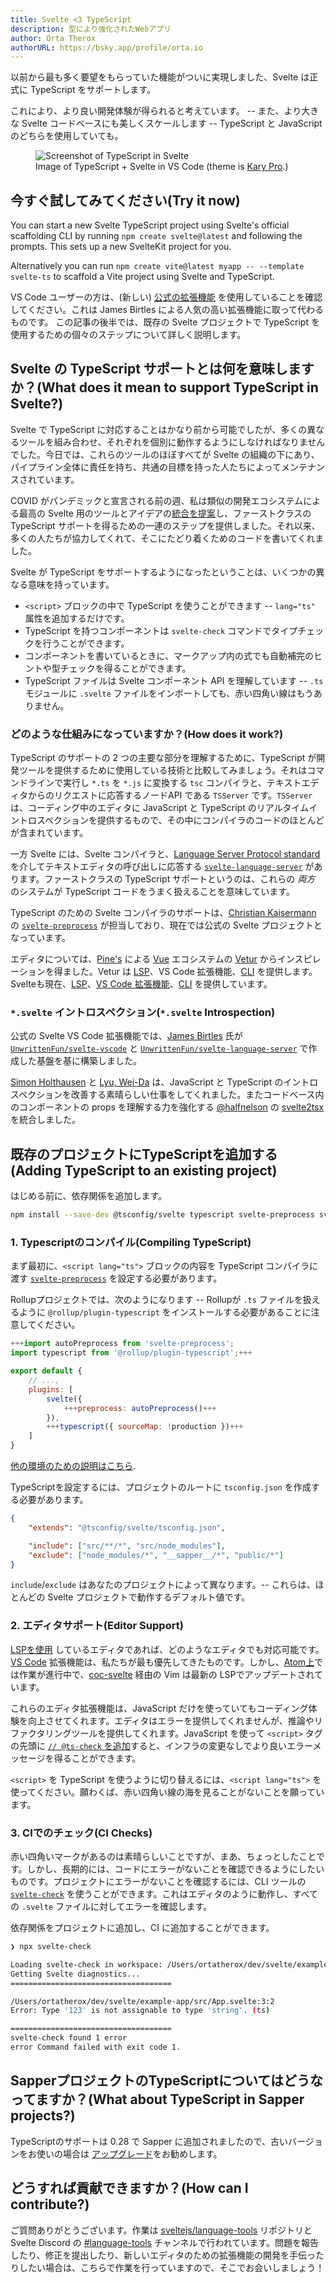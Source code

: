 ```yaml
---
title: Svelte <3 TypeScript
description: 型により強化されたWebアプリ
author: Orta Therox
authorURL: https://bsky.app/profile/orta.io
---
```


以前から最も多く要望をもらっていた機能がついに実現しました、Svelte は正式に TypeScript をサポートします。

これにより、より良い開発体験が得られると考えています。 -- また、より大きな Svelte コードベースにも美しくスケールします -- TypeScript と JavaScript のどちらを使用していても。

<figure>
	<img alt="Screenshot of TypeScript in Svelte" src="/media/svelte-ts.png">
	<figcaption>Image of TypeScript + Svelte in VS Code (theme is <a href="https://marketplace.visualstudio.com/items?itemName=karyfoundation.theme-karyfoundation-themes">Kary Pro</a>.)</figcaption>
</figure>

## 今すぐ試してみてください(Try it now)

You can start a new Svelte TypeScript project using Svelte's official scaffolding CLI by running `npm create svelte@latest` and following the prompts. This sets up a new SvelteKit project for you.

Alternatively you can run `npm create vite@latest myapp -- --template svelte-ts` to scaffold a Vite project using Svelte and TypeScript.

VS Code ユーザーの方は、(新しい) [公式の拡張機能](https://marketplace.visualstudio.com/items?itemName=svelte.svelte-vscode) を使用していることを確認してください。これは James Birtles による人気の高い拡張機能に取って代わるものです。
この記事の後半では、既存の Svelte プロジェクトで TypeScript を使用するための個々のステップについて詳しく説明します。

## Svelte の TypeScript サポートとは何を意味しますか？(What does it mean to support TypeScript in Svelte?)

Svelte で TypeScript に対応することはかなり前から可能でしたが、多くの異なるツールを組み合わせ、それぞれを個別に動作するようにしなければなりませんでした。今日では、これらのツールのほぼすべてが Svelte の組織の下にあり、パイプライン全体に責任を持ち、共通の目標を持った人たちによってメンテナンスされています。

COVID がパンデミックと宣言される前の週、私は類似の開発エコシステムによる最高の Svelte 用のツールとアイデアの[統合を提案](https://github.com/sveltejs/svelte/issues/4518)し、ファーストクラスの TypeScript サポートを得るための一連のステップを提供しました。それ以来、多くの人たちが協力してくれて、そこにたどり着くためのコードを書いてくれました。

Svelte が TypeScript をサポートするようになったということは、いくつかの異なる意味を持っています。

- `<script>` ブロックの中で TypeScript を使うことができます -- `lang="ts"` 属性を追加するだけです。
- TypeScript を持つコンポーネントは `svelte-check` コマンドでタイプチェックを行うことができます。
- コンポーネントを書いているときに、マークアップ内の式でも自動補完のヒントや型チェックを得ることができます。
- TypeScript ファイルは Svelte コンポーネント API を理解しています -- `.ts` モジュールに `.svelte` ファイルをインポートしても、赤い四角い線はもうありません。

### どのような仕組みになっていますか？(How does it work?)

TypeScript のサポートの 2 つの主要な部分を理解するために、TypeScript が開発ツールを提供するために使用している技術と比較してみましょう。それはコマンドラインで実行し `*.ts` を `*.js` に変換する `tsc` コンパイラと、テキストエディタからのリクエストに応答するノードAPI である `TSServer` です。`TSServer` は、コーディング中のエディタに JavaScript と TypeScript のリアルタイムイントロスペクションを提供するもので、その中にコンパイラのコードのほとんどが含まれています。

一方 Svelte には、Svelte コンパイラと、[Language Server Protocol standard](https://microsoft.github.io//language-server-protocol/overviews/lsp/overview/) を介してテキストエディタの呼び出しに応答する [`svelte-language-server`](https://github.com/sveltejs/language-tools/tree/master/packages/language-server#svelte-language-server) があります。ファーストクラスの TypeScript サポートというのは、これらの _両方_ のシステムが TypeScript コードをうまく扱えることを意味しています。

TypeScript のための Svelte コンパイラのサポートは、[Christian Kaisermann](https://github.com/kaisermann) の [`svelte-preprocess`](https://github.com/sveltejs/svelte-preprocess#svelte-preprocess) が担当しており、現在では公式の Svelte プロジェクトとなっています。

エディタについては、[Pine's](https://github.com/octref) による [Vue](https://vuejs.org) エコシステムの [Vetur](https://github.com/vuejs/vetur) からインスピレーションを得ました。Vetur は [LSP](https://github.com/vuejs/vetur/blob/master/server)、VS Code 拡張機能、[CLI](https://github.com/vuejs/vetur/blob/master/vti) を提供します。Svelteも現在、[LSP](https://github.com/sveltejs/language-tools/blob/master/packages/language-server)、[VS Code 拡張機能](https://github.com/sveltejs/language-tools/blob/master/packages/svelte-vscode)、[CLI](https://github.com/sveltejs/language-tools/blob/master/packages/svelte-check) を提供しています。

### `*.svelte` イントロスペクション(`*.svelte` Introspection)

公式の Svelte VS Code 拡張機能では、[James Birtles](https://github.com/UnwrittenFun) 氏が[`UnwrittenFun/svelte-vscode`](https://github.com/UnwrittenFun/svelte-vscode) と [`UnwrittenFun/svelte-language-server`](https://github.com/UnwrittenFun/svelte-language-server/) で作成した基盤を基に構築しました。

[Simon Holthausen](https://github.com/dummdidumm) と [Lyu, Wei-Da](https://github.com/jasonlyu123) は、JavaScript と TypeScript のイントロスペクションを改善する素晴らしい仕事をしてくれました。またコードベース内のコンポーネントの props を理解する力を強化する [@halfnelson](https://github.com/halfnelson) の [svelte2tsx](https://github.com/sveltejs/language-tools/tree/master/packages/svelte2tsx#svelte2tsx) を統合しました。

## 既存のプロジェクトにTypeScriptを追加する(Adding TypeScript to an existing project)

はじめる前に、依存関係を追加します。

```bash
npm install --save-dev @tsconfig/svelte typescript svelte-preprocess svelte-check
```

### 1. Typescriptのコンパイル(Compiling TypeScript)

まず最初に、`<script lang="ts">` ブロックの内容を TypeScript コンパイラに渡す [`svelte-preprocess`](https://github.com/sveltejs/svelte-preprocess#svelte-preprocess) を設定する必要があります。

Rollupプロジェクトでは、次のようになります -- Rollupが `.ts` ファイルを扱えるように `@rollup/plugin-typescript` をインストールする必要があることに注意してください。

```js
+++import autoPreprocess from 'svelte-preprocess';
import typescript from '@rollup/plugin-typescript';+++

export default {
	// ...,
	plugins: [
		svelte({
			+++preprocess: autoPreprocess()+++
		}),
		+++typescript({ sourceMap: !production })+++
	]
}
```

[他の環境のための説明はこちら](https://github.com/sveltejs/svelte-preprocess#usage).

TypeScriptを設定するには、プロジェクトのルートに `tsconfig.json` を作成する必要があります。

```json
{
	"extends": "@tsconfig/svelte/tsconfig.json",

	"include": ["src/**/*", "src/node_modules"],
	"exclude": ["node_modules/*", "__sapper__/*", "public/*"]
}
```

`include`/`exclude` はあなたのプロジェクトによって異なります。-- これらは、ほとんどの Svelte プロジェクトで動作するデフォルト値です。

### 2. エディタサポート(Editor Support)

[LSPを使用](https://langserver.org/#implementations-client) しているエディタであれば、どのようなエディタでも対応可能です。[VS Code](https://marketplace.visualstudio.com/items?itemName=svelte.svelte-vscode) 拡張機能は、私たちが最も優先してきたものです。しかし、[Atom上](https://github.com/sveltejs/language-tools/pull/160)では作業が進行中で、[coc-svelte](https://github.com/coc-extensions/coc-svelte) 経由の Vim は最新の LSPでアップデートされています。

これらのエディタ拡張機能は、JavaScript だけを使っていてもコーディング体験を向上させてくれます。エディタはエラーを提供してくれませんが、推論やリファクタリングツールを提供してくれます。JavaScript を使って `<script>` タグの先頭に [`// @ts-check` を追加](https://www.staging-typescript.org/docs/handbook/intro-to-js-ts.html)すると、インフラの変更なしでより良いエラーメッセージを得ることができます。

`<script>` を TypeScript を使うように切り替えるには、`<script lang="ts">` を使ってください。願わくば、赤い四角い線の海を見ることがないことを願っています。

### 3. CIでのチェック(CI Checks)

赤い四角いマークがあるのは素晴らしいことですが、まあ、ちょっとしたことです。しかし、長期的には、コードにエラーがないことを確認できるようにしたいものです。プロジェクトにエラーがないことを確認するには、CLI ツールの [`svelte-check`](https://www.npmjs.com/package/svelte-check) を使うことができます。これはエディタのように動作し、すべての `.svelte` ファイルに対してエラーを確認します。

依存関係をプロジェクトに追加し、CI に追加することができます。

```bash
❯ npx svelte-check

Loading svelte-check in workspace: /Users/ortatherox/dev/svelte/example-app
Getting Svelte diagnostics...
====================================

/Users/ortatherox/dev/svelte/example-app/src/App.svelte:3:2
Error: Type '123' is not assignable to type 'string'. (ts)

====================================
svelte-check found 1 error
error Command failed with exit code 1.
```

## SapperプロジェクトのTypeScriptについてはどうなってますか？(What about TypeScript in Sapper projects?)

TypeScriptのサポートは 0.28 で Sapper に追加されましたので、古いバージョンをお使いの場合は [アップグレード](https://sapper.svelte.dev/migrating#0_27_to_0_28)をお勧めします。

## どうすれば貢献できますか？(How can I contribute?)

ご質問ありがとうございます。作業は [sveltejs/language-tools](https://github.com/sveltejs/language-tools) リポジトリと Svelte Discord の [#language-tools](https://discord.gg/enV6v8K) チャンネルで行われています。問題を報告したり、修正を提出したり、新しいエディタのための拡張機能の開発を手伝ったりしたい場合は、こちらで作業を行っていますので、そこでお会いしましょう！
